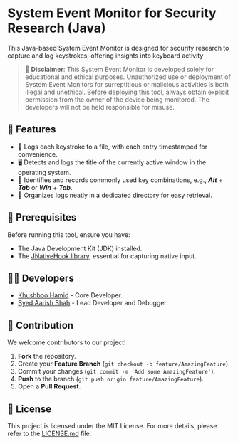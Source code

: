 # System Event Monitor for Security Research (Java)

This Java-based System Event Monitor is designed for security research to capture and log keystrokes, offering insights into keyboard activity

> 🚨 **Disclaimer**: This System Event Monitor is developed solely for educational and ethical purposes. Unauthorized use or deployment of System Event Monitors for surreptitious or malicious activities is both illegal and unethical. Before deploying this tool, always obtain explicit permission from the owner of the device being monitored. The developers will not be held responsible for misuse.

## 🚀 Features

- 📝 Logs each keystroke to a file, with each entry timestamped for convenience.
- 🖥️ Detects and logs the title of the currently active window in the operating system.
- 🎯 Identifies and records commonly used key combinations, e.g., ***Alt*** + ***Tab*** or ***Win*** + ***Tab***.
- 📁 Organizes logs neatly in a dedicated directory for easy retrieval.

## 📌 Prerequisites

Before running this tool, ensure you have:

- The Java Development Kit (JDK) installed.
- The [JNativeHook library](https://github.com/kwhat/jnativehook), essential for capturing native input.

## 👩‍💻 Developers

- [Khushboo Hamid](https://www.linkedin.com/in/khushboo-hamid-709967224/) - Core Developer.
- [Syed Aarish Shah](https://www.linkedin.com/in/syed-aarish-shah-6a4811249/) - Lead Developer and Debugger.

## 🤝 Contribution

We welcome contributors to our project!

1. **Fork** the repository.
2. Create your **Feature Branch** (`git checkout -b feature/AmazingFeature`).
3. Commit your changes (`git commit -m 'Add some AmazingFeature'`).
4. **Push** to the branch (`git push origin feature/AmazingFeature`).
5. Open a **Pull Request**.

## 📜 License

This project is licensed under the MIT License. For more details, please refer to the [LICENSE.md](https://opensource.org/license/mit/) file.
